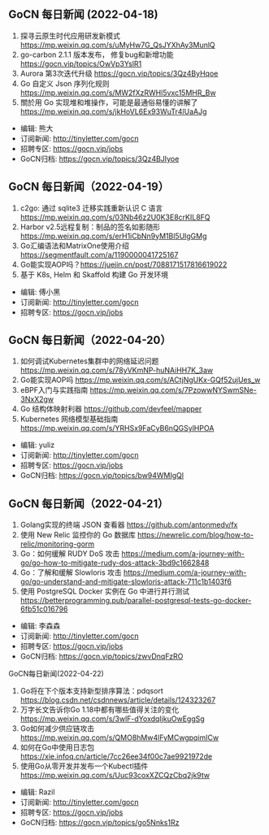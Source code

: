 ## GoCN 每日新闻 (2022-04-18)

1. 探寻云原生时代应用研发新模式 https://mp.weixin.qq.com/s/uMyHw7G_QsJYXhAy3MunlQ
2. go-carbon 2.1.1 版本发布， 修复bug和新增功能 https://gocn.vip/topics/OwVp3YslR1
3. Aurora 第3次迭代升级 https://gocn.vip/topics/3Qz4ByHqoe
4. Go 自定义 Json 序列化规则 https://mp.weixin.qq.com/s/MW2fXzRWHl5vxc15MHR_Bw
5. 關於用 Go 实现堆和堆操作，可能是最通俗易懂的讲解了 https://mp.weixin.qq.com/s/jkHoVL6Ex93WuTr4lUaAJg

- 编辑:  熊大
- 订阅新闻: http://tinyletter.com/gocn
- 招聘专区: https://gocn.vip/jobs
- GoCN归档: https://gocn.vip/topics/3Qz4BJIyoe


## GoCN 每日新闻（2022-04-19）

1. c2go: 通过 sqlite3 迁移实践重新认识 C 语言 https://mp.weixin.qq.com/s/03Nb46z2U0K3E8crKIL8FQ
2. Harbor v2.5远程复制：制品的签名如影随形 https://mp.weixin.qq.com/s/erH1iCbNn9yM1Bl5UlgGMg
3. Go汇编语法和MatrixOne使用介绍 https://segmentfault.com/a/1190000041725167
4. Go能实现AOP吗？https://juejin.cn/post/7088171517816619022
5. 基于 K8s, Helm 和 Skaffold 构建 Go 开发环境

* 编辑: 傅小黑
* 订阅新闻: http://tinyletter.com/gocn
* 招聘专区: https://gocn.vip/jobs


## GoCN 每日新闻（2022-04-20）

1. 如何调试Kubernetes集群中的网络延迟问题 https://mp.weixin.qq.com/s/78yVKmNP-huNAiHH7K_3aw
2. Go能实现AOP吗 https://mp.weixin.qq.com/s/ACtjNgUKx-GQf52ujUes_w
3. eBPF入门与实践指南 https://mp.weixin.qq.com/s/7PzowwNYSwmSNe-3NxX2gw
4. Go 结构体映射利器 https://github.com/devfeel/mapper
5. Kubernetes 网络模型基础指南 https://mp.weixin.qq.com/s/YRHSx9FaCyB6nQGSylHPOA

* 编辑: yuliz
* 订阅新闻: http://tinyletter.com/gocn
* 招聘专区: https://gocn.vip/jobs
* GoCN归档: https://gocn.vip/topics/bw94WMIgQl


## GoCN 每日新闻（2022-04-21）

1. Golang实现的终端 JSON 查看器 https://github.com/antonmedv/fx
2. 使用 New Relic 监控你的 Go 数据库 https://newrelic.com/blog/how-to-relic/monitoring-gorm
3. Go：如何缓解 RUDY DoS 攻击 https://medium.com/a-journey-with-go/go-how-to-mitigate-rudy-dos-attack-3bd9c1662848
4. Go：了解和缓解 Slowloris 攻击 https://medium.com/a-journey-with-go/go-understand-and-mitigate-slowloris-attack-711c1b1403f6
5. 使用 PostgreSQL Docker 实例在 Go 中进行并行测试 https://betterprogramming.pub/parallel-postgresql-tests-go-docker-6fb51c016796

* 编辑: 李森森
* 订阅新闻: http://tinyletter.com/gocn
* 招聘专区: https://gocn.vip/jobs
* GoCN归档: https://gocn.vip/topics/zwvDnqFzRO


GoCN每日新闻(2022-04-22)

1. Go将在下个版本支持新型排序算法：pdqsort https://blog.csdn.net/csdnnews/article/details/124323267
2. 万字长文告诉你Go 1.18中都有哪些值得关注的变化 https://mp.weixin.qq.com/s/3wlF-dYoxdqIjkuOwEggSg
3. Go如何减少供应链攻击 https://mp.weixin.qq.com/s/QMO8hMw4lFyMCwgpqimICw
4. 如何在Go中使用日志包 https://xie.infoq.cn/article/7cc26ee34f00c7ae9921972de
5. 使用Go从零开发并发布一个Kubectl插件 https://mp.weixin.qq.com/s/Uuc93coxXZCQzCbq2jk9tw


* 编辑: Razil
* 订阅新闻: http://tinyletter.com/gocn
* 招聘专区: https://gocn.vip/jobs
* GoCN归档: https://gocn.vip/topics/go5Nnks1Rz
